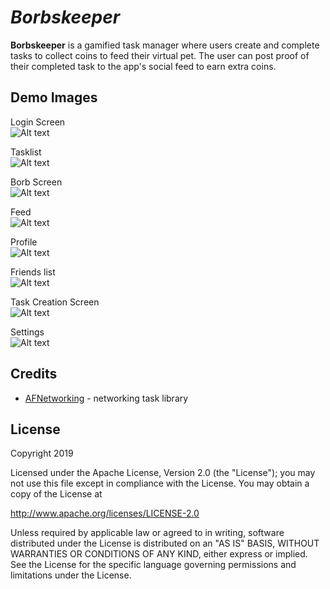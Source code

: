 # *Borbskeeper*

**Borbskeeper** is a gamified task manager where users create and complete tasks to collect coins to feed their virtual pet. The user can post proof of their completed task to the app's social feed to earn extra coins. 

## Demo Images

Login Screen  
![Alt text](/ex_images/login.png?raw=true "Login Screen")

Tasklist  
![Alt text](/ex_images/tasklist.png?raw=true "Tasklist")

Borb Screen  
![Alt text](/ex_images/borb.png?raw=true "Borb")

Feed  
![Alt text](/ex_images/feed.png?raw=true "Feed")

Profile  
![Alt text](/ex_images/profile.png?raw=true "Profile")

Friends list  
![Alt text](/ex_images/friends.png?raw=true "Friends list")

Task Creation Screen  
![Alt text](/ex_images/task_creation.png?raw=true "Task Creation")

Settings  
![Alt text](/ex_images/settings.png?raw=true "Settings")

## Credits

- [AFNetworking](https://github.com/AFNetworking/AFNetworking) - networking task library

## License

Copyright 2019 

Licensed under the Apache License, Version 2.0 (the "License");
you may not use this file except in compliance with the License.
You may obtain a copy of the License at

http://www.apache.org/licenses/LICENSE-2.0

Unless required by applicable law or agreed to in writing, software
distributed under the License is distributed on an "AS IS" BASIS,
WITHOUT WARRANTIES OR CONDITIONS OF ANY KIND, either express or implied.
See the License for the specific language governing permissions and
limitations under the License.

